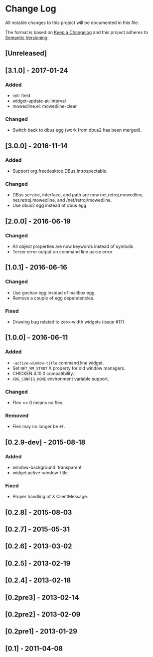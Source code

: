 
# Change Log

All notable changes to this project will be documented in this file.

The format is based on [Keep a Changelog](http://keepachangelog.com/)
and this project adheres to [Semantic Versioning](http://semver.org/).


## [Unreleased]

## [3.1.0] - 2017-01-24
### Added

- <widget> init: field
- widget-update-at-interval
- mowedline.el: mowedline-clear

### Changed

- Switch back to dbus egg (work from dbus2 has been merged).


## [3.0.0] - 2016-11-14
### Added

- Support org.freedesktop.DBus.Introspectable.

### Changed

- DBus service, interface, and path are now net.retroj.mowedline,
  net.retroj.mowedline, and /net/retroj/mowedline.
- Use dbus2 egg instead of dbus egg.


## [2.0.0] - 2016-06-19
### Changed

- All object properties are now keywords instead of symbols
- Terser error output on command line parse error


## [1.0.1] - 2016-06-16
### Changed

- Use gochan egg instead of mailbox egg.
- Remove a couple of egg dependencies.

### Fixed

- Drawing bug related to zero-width widgets (issue #17)


## [1.0.0] - 2016-06-11
### Added

- `-active-window-title` command line widget.
- Set `NET_WM_STRUT` X property for old window managers.
- CHICKEN 4.10.0 compatibility.
- `XDG_CONFIG_HOME` environment variable support.

### Changed

- Flex <= 0 means no flex.

### Removed

- Flex may no longer be `#f`.


## [0.2.9-dev] - 2015-08-18
### Added

- window-background 'transparent
- widget:active-window-title

### Fixed

- Proper handling of X ClientMessage.


## [0.2.8] - 2015-08-03
## [0.2.7] - 2015-05-31
## [0.2.6] - 2013-03-02
## [0.2.5] - 2013-02-19
## [0.2.4] - 2013-02-18
## [0.2pre3] - 2013-02-14
## [0.2pre2] - 2013-02-09
## [0.2pre1] - 2013-01-29
## [0.1] - 2011-04-08
